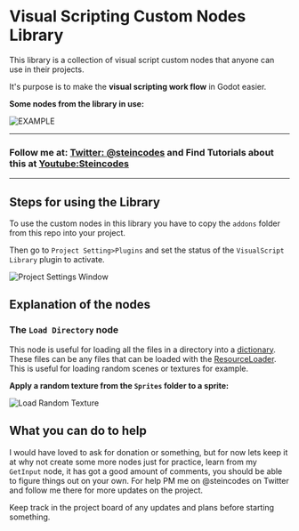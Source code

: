 # Visual Scripting Custom Nodes Library

This library is a collection of visual script custom nodes that anyone can use in their projects.

It's purpose is to make the __visual scripting work flow__ in Godot easier.

__Some nodes from the library in use:__

![EXAMPLE](https://i.imgur.com/rws1bBY.png)

-------


### Follow me at: [Twitter: @steincodes](https://www.twitter.com/Steincodes) and Find Tutorials about this at [Youtube:Steincodes](https://www.youtube.com/c/steincodes)

------

## Steps for using the Library

To use the custom nodes in this library you have to copy the `addons` folder from this repo into your project.

Then go to  `Project Setting>Plugins` and set the status of the `VisualScript Library` plugin to activate.

![Project Settings Window](https://i.imgur.com/V6Mh7hA.png)

## Explanation of the nodes

### The `Load Directory` node

This node is useful for loading all the files in a directory into a [dictionary](http://docs.godotengine.org/en/latest/classes/class_dictionary.html). These files can be any files that can be loaded with the [ResourceLoader](https://docs.godotengine.org/en/latest/classes/class_resourceloader.html). This is useful for loading random scenes or textures for example.

__Apply a random texture from the `Sprites` folder to a sprite:__

![Load Random Texture](https://imgur.com/xzSyGei.png)

## What you can do to help

I would have loved to ask for donation or something, but for now lets keep it at why not create some more nodes just for practice, learn from my `GetInput` node, it has got a good amount of comments, you should be able to figure things out on your own. For help PM me on @steincodes on Twitter and follow me there for more updates on the project.

Keep track in the project board of any updates and plans before starting something.
